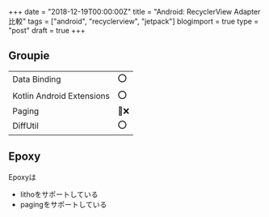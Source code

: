 +++
date = "2018-12-19T00:00:00Z"
title = "Android: RecyclerView Adapter比較"
tags = ["android", "recyclerview", "jetpack"]
blogimport = true
type = "post"
draft = true
+++

## Groupie

|||
|-----|-----|
| Data Binding | ⭕ |
| Kotlin Android Extensions | ⭕ |
| Paging | ❌ |
| DiffUtil | ⭕ |

## Epoxy

Epoxyは

- lithoをサポートしている
- pagingをサポートしている
